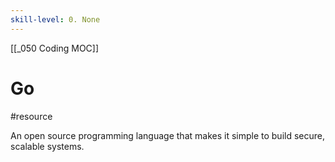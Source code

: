 ```yaml
---
skill-level: 0. None
---
```


[[_050 Coding MOC]]

# Go
#resource 

An open source programming language that makes it simple to build secure, scalable systems.